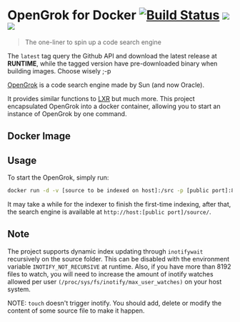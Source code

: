 # OpenGrok for Docker [![Build Status](https://travis-ci.org/ttimasdf/docker-opengrok.svg?branch=master)](https://travis-ci.org/ttimasdf/docker-opengrok) [![](https://img.shields.io/docker/pulls/ttimasdf/opengrok.svg)](https://hub.docker.com/r/ttimasdf/opengrok/) [![](https://images.microbadger.com/badges/image/ttimasdf/opengrok.svg)](https://microbadger.com/images/ttimasdf/opengrok/)


> The one-liner to spin up a code search engine

The `latest` tag query the Github API and download the latest release at **RUNTIME**, while the tagged version have pre-downloaded binary when building images. Choose wisely ;-p

[OpenGrok](http://opengrok.github.io/OpenGrok/) is a code search engine
made by Sun (and now Oracle).

It provides similar functions to [LXR](http://lxr.linux.no/) but much more.
This project encapsulated OpenGrok into a docker container, allowing you
to start an instance of OpenGrok by one command.

## Docker Image


## Usage

To start the OpenGrok, simply run:

```sh
docker run -d -v [source to be indexed on host]:/src -p [public port]:8080 ttimasdf/opengrok
```

It may take a while for the indexer to finish the first-time indexing, after
that, the search engine is available at `http://host:[public port]/source/`.

## Note

The project supports dynamic index updating through `inotifywait` recursively on the source folder.
This can be disabled with the environment variable `INOTIFY_NOT_RECURSIVE` at runtime.
Also, if you have more than 8192 files to watch, you will need to increase the amount of inotify watches allowed per user `(/proc/sys/fs/inotify/max_user_watches)` on your host system.

NOTE: `touch` doesn't trigger inotify. You should add, delete or modify the content of some source file to make it happen.

